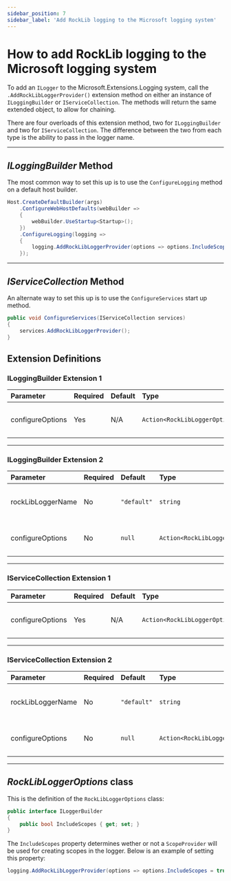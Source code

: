 ```yaml
---
sidebar_position: 7
sidebar_label: 'Add RockLib logging to the Microsoft logging system'
---
```


# How to add RockLib logging to the Microsoft logging system

To add an `ILogger` to the Microsoft.Extensions.Logging system, call the `.AddRockLibLoggerProvider()` extension method on either an instance of `ILoggingBuilder` or `IServiceCollection`. The methods will return the same extended object, to allow for chaining.

There are four overloads of this extension method, two for `ILoggingBuilder` and two for `IServiceCollection`. The difference between the two from each type is the ability to pass in the logger name.

---

## _ILoggingBuilder_ Method

The most common way to set this up is to use the `ConfigureLogging` method on a default host builder.

```csharp
Host.CreateDefaultBuilder(args)
    .ConfigureWebHostDefaults(webBuilder =>
    {
        webBuilder.UseStartup<Startup>();
    })
    .ConfigureLogging(logging =>
    {
        logging.AddRockLibLoggerProvider(options => options.IncludeScopes = true);
    });
```

---

## _IServiceCollection_ Method

An alternate way to set this up is to use the `ConfigureServices` start up method.

```csharp
public void ConfigureServices(IServiceCollection services)
{
    services.AddRockLibLoggerProvider();
}
```

## Extension Definitions

### ILoggingBuilder Extension 1

| Parameter         | Required | Default | Type                              | Description                                                  |
|:------------------|:---------|:--------|:----------------------------------|:-------------------------------------------------------------|
| configureOptions  | Yes      | N/A     | `Action<RockLibLoggerOptions>` | A delegate to configure the `RockLibLoggerOptions` object. |

---

### ILoggingBuilder Extension 2

| Parameter         | Required | Default      | Type                              | Description                                                  |
|:------------------|:---------|:-------------|:----------------------------------|:-------------------------------------------------------------|
| rockLibLoggerName | No       | `"default"` | `string`                         | The name of the `ILogger` that will ultimately records logs. |
| configureOptions  | No       | `null`       | `Action<RockLibLoggerOptions>` | A delegate to configure the `RockLibLoggerOptions` object. |

---

### IServiceCollection Extension 1

| Parameter         | Required | Default | Type                              | Description                                                  |
|:------------------|:---------|:--------|:----------------------------------|:-------------------------------------------------------------|
| configureOptions  | Yes      | N/A     | `Action<RockLibLoggerOptions>` | A delegate to configure the `RockLibLoggerOptions` object. |

---

### IServiceCollection Extension 2

| Parameter         | Required | Default      | Type                              | Description                                                  |
|:------------------|:---------|:-------------|:----------------------------------|:-------------------------------------------------------------|
| rockLibLoggerName | No       | `"default"` | `string`                         | The name of the `ILogger` that will ultimately records logs. |
| configureOptions  | No       | `null`       | `Action<RockLibLoggerOptions>` | A delegate to configure the `RockLibLoggerOptions` object. |

---


## _RockLibLoggerOptions_ class

This is the definition of the `RockLibLoggerOptions` class:

```csharp
public interface ILoggerBuilder
{
    public bool IncludeScopes { get; set; }
}
```

The `IncludeScopes` property determines wether or not a `ScopeProvider` will be used for creating scopes in the logger. Below is an example of setting this property:

```csharp
logging.AddRockLibLoggerProvider(options => options.IncludeScopes = true);
```
